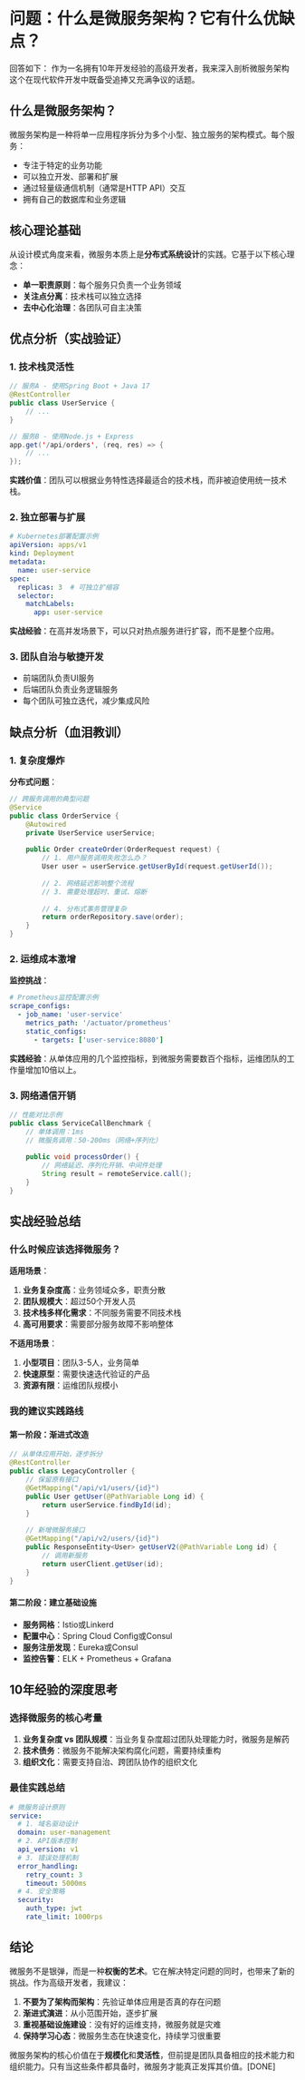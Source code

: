 # 问题：什么是微服务架构？它有什么优缺点？
回答如下：
作为一名拥有10年开发经验的高级开发者，我来深入剖析微服务架构这个在现代软件开发中既备受追捧又充满争议的话题。

## 什么是微服务架构？

微服务架构是一种将单一应用程序拆分为多个小型、独立服务的架构模式。每个服务：
- 专注于特定的业务功能
- 可以独立开发、部署和扩展
- 通过轻量级通信机制（通常是HTTP API）交互
- 拥有自己的数据库和业务逻辑

## 核心理论基础

从设计模式角度来看，微服务本质上是**分布式系统设计**的实践。它基于以下核心理念：
- **单一职责原则**：每个服务只负责一个业务领域
- **关注点分离**：技术栈可以独立选择
- **去中心化治理**：各团队可自主决策

## 优点分析（实战验证）

### 1. 技术栈灵活性
```java
// 服务A - 使用Spring Boot + Java 17
@RestController
public class UserService {
    // ... 
}

// 服务B - 使用Node.js + Express
app.get('/api/orders', (req, res) => {
    // ...
});
```
**实践价值**：团队可以根据业务特性选择最适合的技术栈，而非被迫使用统一技术栈。

### 2. 独立部署与扩展
```yaml
# Kubernetes部署配置示例
apiVersion: apps/v1
kind: Deployment
metadata:
  name: user-service
spec:
  replicas: 3  # 可独立扩缩容
  selector:
    matchLabels:
      app: user-service
```
**实战经验**：在高并发场景下，可以只对热点服务进行扩容，而不是整个应用。

### 3. 团队自治与敏捷开发
- 前端团队负责UI服务
- 后端团队负责业务逻辑服务  
- 每个团队可独立迭代，减少集成风险

## 缺点分析（血泪教训）

### 1. 复杂度爆炸
**分布式问题**：
```java
// 跨服务调用的典型问题
@Service
public class OrderService {
    @Autowired
    private UserService userService;
    
    public Order createOrder(OrderRequest request) {
        // 1. 用户服务调用失败怎么办？
        User user = userService.getUserById(request.getUserId());
        
        // 2. 网络延迟影响整个流程
        // 3. 需要处理超时、重试、熔断
        
        // 4. 分布式事务管理复杂
        return orderRepository.save(order);
    }
}
```

### 2. 运维成本激增
**监控挑战**：
```yaml
# Prometheus监控配置示例
scrape_configs:
  - job_name: 'user-service'
    metrics_path: '/actuator/prometheus'
    static_configs:
      - targets: ['user-service:8080']
```

**实践经验**：从单体应用的几个监控指标，到微服务需要数百个指标，运维团队的工作量增加10倍以上。

### 3. 网络通信开销
```java
// 性能对比示例
public class ServiceCallBenchmark {
    // 单体调用：1ms
    // 微服务调用：50-200ms（网络+序列化）
    
    public void processOrder() {
        // 网络延迟、序列化开销、中间件处理
        String result = remoteService.call(); 
    }
}
```

## 实战经验总结

### 什么时候应该选择微服务？

**适用场景**：
1. **业务复杂度高**：业务领域众多，职责分散
2. **团队规模大**：超过50个开发人员
3. **技术栈多样化需求**：不同服务需要不同技术栈
4. **高可用要求**：需要部分服务故障不影响整体

**不适用场景**：
1. **小型项目**：团队3-5人，业务简单
2. **快速原型**：需要快速迭代验证的产品
3. **资源有限**：运维团队规模小

### 我的建议实践路线

#### 第一阶段：渐进式改造
```java
// 从单体应用开始，逐步拆分
@RestController
public class LegacyController {
    // 保留原有接口
    @GetMapping("/api/v1/users/{id}")
    public User getUser(@PathVariable Long id) {
        return userService.findById(id);
    }
    
    // 新增微服务接口
    @GetMapping("/api/v2/users/{id}")
    public ResponseEntity<User> getUserV2(@PathVariable Long id) {
        // 调用新服务
        return userClient.getUser(id);
    }
}
```

#### 第二阶段：建立基础设施
- **服务网格**：Istio或Linkerd
- **配置中心**：Spring Cloud Config或Consul
- **服务注册发现**：Eureka或Consul
- **监控告警**：ELK + Prometheus + Grafana

## 10年经验的深度思考

### 选择微服务的核心考量

1. **业务复杂度 vs 团队规模**：当业务复杂度超过团队处理能力时，微服务是解药
2. **技术债务**：微服务不能解决架构腐化问题，需要持续重构
3. **组织文化**：需要支持自治、跨团队协作的组织文化

### 最佳实践总结

```yaml
# 微服务设计原则
service:
  # 1. 域名驱动设计
  domain: user-management
  # 2. API版本控制
  api_version: v1
  # 3. 错误处理机制
  error_handling: 
    retry_count: 3
    timeout: 5000ms
  # 4. 安全策略
  security:
    auth_type: jwt
    rate_limit: 1000rps
```

## 结论

微服务不是银弹，而是一种**权衡的艺术**。它在解决特定问题的同时，也带来了新的挑战。作为高级开发者，我建议：

1. **不要为了架构而架构**：先验证单体应用是否真的存在问题
2. **渐进式演进**：从小范围开始，逐步扩展
3. **重视基础设施建设**：没有好的运维支持，微服务就是灾难
4. **保持学习心态**：微服务生态在快速变化，持续学习很重要

微服务架构的核心价值在于**规模化**和**灵活性**，但前提是团队具备相应的技术能力和组织能力。只有当这些条件都具备时，微服务才能真正发挥其价值。[DONE]